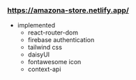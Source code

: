 ### https://amazona-store.netlify.app/
* implemented
  * react-router-dom
  * firebase authentication
  * tailwind css
  * daisyUI
  * fontawesome icon
  * context-api


